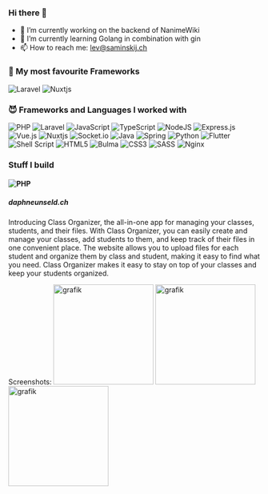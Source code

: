 ### Hi there 👋

- 🔭 I’m currently working on the backend of NanimeWiki
- 🌱 I’m currently learning Golang in combination with gin
- 📫 How to reach me: lev@saminskij.ch


### 👻 My most favourite Frameworks
![Laravel](https://img.shields.io/badge/laravel-%23FF2D20.svg?style=for-the-badge&logo=laravel&logoColor=white)
![Nuxtjs](https://img.shields.io/badge/Nuxt-002E3B?style=for-the-badge&logo=nuxtdotjs&logoColor=#00DC82)

### 😈 Frameworks and Languages I worked with

![PHP](https://img.shields.io/badge/php-%23777BB4.svg?style=for-the-badge&logo=php&logoColor=white)
![Laravel](https://img.shields.io/badge/laravel-%23FF2D20.svg?style=for-the-badge&logo=laravel&logoColor=white)
![JavaScript](https://img.shields.io/badge/javascript-%23323330.svg?style=for-the-badge&logo=javascript&logoColor=%23F7DF1E)
![TypeScript](https://img.shields.io/badge/typescript-%23007ACC.svg?style=for-the-badge&logo=typescript&logoColor=white)
![NodeJS](https://img.shields.io/badge/node.js-6DA55F?style=for-the-badge&logo=node.js&logoColor=white)
![Express.js](https://img.shields.io/badge/express.js-%23404d59.svg?style=for-the-badge&logo=express&logoColor=%2361DAFB)
![Vue.js](https://img.shields.io/badge/vuejs-%2335495e.svg?style=for-the-badge&logo=vuedotjs&logoColor=%234FC08D)
![Nuxtjs](https://img.shields.io/badge/Nuxt-002E3B?style=for-the-badge&logo=nuxtdotjs&logoColor=#00DC82)
![Socket.io](https://img.shields.io/badge/Socket.io-black?style=for-the-badge&logo=socket.io&badgeColor=010101)
![Java](https://img.shields.io/badge/java-%23ED8B00.svg?style=for-the-badge&logo=java&logoColor=white)
![Spring](https://img.shields.io/badge/spring-%236DB33F.svg?style=for-the-badge&logo=spring&logoColor=white)
![Python](https://img.shields.io/badge/python-3670A0?style=for-the-badge&logo=python&logoColor=ffdd54)
![Flutter](https://img.shields.io/badge/Flutter-%2302569B.svg?style=for-the-badge&logo=Flutter&logoColor=white)
![Shell Script](https://img.shields.io/badge/shell_script-%23121011.svg?style=for-the-badge&logo=gnu-bash&logoColor=white)
![HTML5](https://img.shields.io/badge/html5-%23E34F26.svg?style=for-the-badge&logo=html5&logoColor=white)
![Bulma](https://img.shields.io/badge/bulma-00D0B1?style=for-the-badge&logo=bulma&logoColor=white)
![CSS3](https://img.shields.io/badge/css3-%231572B6.svg?style=for-the-badge&logo=css3&logoColor=white)
![SASS](https://img.shields.io/badge/SASS-hotpink.svg?style=for-the-badge&logo=SASS&logoColor=white)
![Nginx](https://img.shields.io/badge/nginx-%23009639.svg?style=for-the-badge&logo=nginx&logoColor=white)

### Stuff I build

#### ![PHP](https://img.shields.io/badge/php-%23777BB4.svg?style=for-the-badge&logo=php&logoColor=white)
##### daphneunseld.ch
<p>
Introducing Class Organizer, the all-in-one app for managing your classes, students, and their files. With Class Organizer, you can easily create and manage your classes, add students to them, and keep track of their files in one convenient place. The website allows you to upload files for each student and organize them by class and student, making it easy to find what you need. Class Organizer makes it easy to stay on top of your classes and keep your students organized.  
</p>
Screenshots:
<img alt="grafik" width="200" src="https://user-images.githubusercontent.com/103888491/206664568-cc9853fd-683e-46fc-a419-d36128ad434f.png" />
<img alt="grafik" width="200" src="https://user-images.githubusercontent.com/103888491/206664737-114531eb-d5a6-4e52-b62e-0bf8cdfd2a2c.png" />
<img alt="grafik" width="200" src="https://user-images.githubusercontent.com/103888491/206665102-5c2f0f55-3c65-422e-982c-87013abbb77a.png" />


